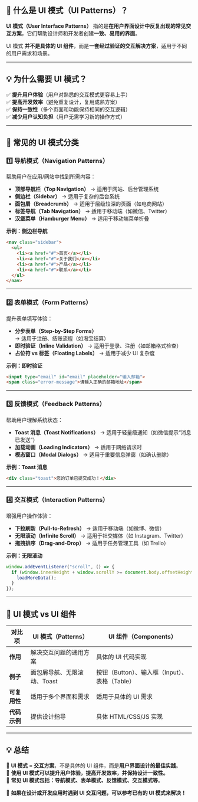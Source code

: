## **📌 什么是 UI 模式（UI Patterns）？**

**UI 模式（User Interface Patterns）** 指的是**在用户界面设计中反复出现的常见交互方案**，它们帮助设计师和开发者创建**一致、易用的界面**。

UI 模式 **并不是具体的 UI 组件**，而是**一套经过验证的交互解决方案**，适用于不同的用户需求和场景。

---

## **💡 为什么需要 UI 模式？**

✅ **提升用户体验**（用户对熟悉的交互模式更容易上手）  
✅ **提高开发效率**（避免重复设计，复用成熟方案）  
✅ **保持一致性**（多个页面和功能保持相同的交互逻辑）  
✅ **减少用户认知负担**（用户无需学习新的操作方式）

---

## **🔹 常见的 UI 模式分类**

### **1️⃣ 导航模式（Navigation Patterns）**

帮助用户在应用/网站中找到所需内容：

- **顶部导航栏（Top Navigation）** → 适用于网站、后台管理系统
- **侧边栏（Sidebar）** → 适用于复杂的后台系统
- **面包屑（Breadcrumb）** → 适用于层级较深的页面（如电商网站）
- **标签导航（Tab Navigation）** → 适用于移动端（如微信、Twitter）
- **汉堡菜单（Hamburger Menu）** → 适用于移动端菜单折叠

**示例：侧边栏导航**

```html
<nav class="sidebar">
  <ul>
    <li><a href="#">首页</a></li>
    <li><a href="#">关于我们</a></li>
    <li><a href="#">产品</a></li>
    <li><a href="#">联系</a></li>
  </ul>
</nav>
```

---

### **2️⃣ 表单模式（Form Patterns）**

提升表单填写体验：

- **分步表单（Step-by-Step Forms）** → 适用于注册、结账流程（如淘宝结算）
- **即时验证（Inline Validation）** → 适用于登录、注册（如邮箱格式检查）
- **占位符 vs 标签（Floating Labels）** → 适用于减少 UI 复杂度

**示例：即时验证**

```html
<input type="email" id="email" placeholder="输入邮箱">
<span class="error-message">请输入正确的邮箱地址</span>
```

---

### **3️⃣ 反馈模式（Feedback Patterns）**

帮助用户理解系统状态：

- **Toast 消息（Toast Notifications）** → 适用于轻量级通知（如微信提示“消息已发送”）
- **加载动画（Loading Indicators）** → 适用于网络请求时
- **模态窗口（Modal Dialogs）** → 适用于重要信息弹窗（如确认删除）

**示例：Toast 消息**

```html
<div class="toast">您的订单已提交成功！</div>
```

---

### **4️⃣ 交互模式（Interaction Patterns）**

增强用户操作体验：

- **下拉刷新（Pull-to-Refresh）** → 适用于移动端（如微博、微信）
- **无限滚动（Infinite Scroll）** → 适用于社交媒体（如 Instagram、Twitter）
- **拖拽排序（Drag-and-Drop）** → 适用于任务管理工具（如 Trello）

**示例：无限滚动**

```js
window.addEventListener("scroll", () => {
  if (window.innerHeight + window.scrollY >= document.body.offsetHeight) {
    loadMoreData();
  }
});
```

---

## **🚀 UI 模式 vs UI 组件**

| **对比项**  | **UI 模式（Patterns）** | **UI 组件（Components）**           |
| -------- | ------------------- | ------------------------------- |
| **作用**   | 解决交互问题的通用方案         | 具体的 UI 代码实现                     |
| **例子**   | 面包屑导航、无限滚动、Toast    | 按钮（Button）、输入框（Input）、表格（Table） |
| **可复用性** | 适用于多个界面和需求          | 适用于具体的 UI 需求                    |
| **代码示例** | 提供设计指导              | 具体 HTML/CSS/JS 实现               |

---

## **💡 总结**

📌 **UI 模式 = 交互方案**，不是具体的 UI 组件，而是**用户界面设计的最佳实践**。  
📌 **使用 UI 模式可以提升用户体验，提高开发效率，并保持设计一致性。**  
📌 **常见 UI 模式包括：导航模式、表单模式、反馈模式、交互模式等**。

🚀 **如果在设计或开发应用时遇到 UI 交互问题，可以参考已有的 UI 模式来解决！**